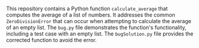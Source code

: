 This repository contains a Python function `calculate_average` that computes the average of a list of numbers.  It addresses the common `ZeroDivisionError` that can occur when attempting to calculate the average of an empty list.  The `bug.py` file demonstrates the function's functionality, including a test case with an empty list. The `bugSolution.py` file provides the corrected function to avoid the error.